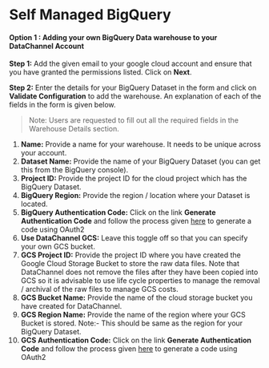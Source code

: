 # Self Managed BigQuery

#### Option 1 : Adding your own BigQuery Data warehouse to your DataChannel Account

**Step 1:** Add the given email to your google cloud account and ensure that you have granted the permissions listed. Click on **Next**.&#x20;

**Step 2:** Enter the details for your BigQuery Dataset in the form and click on **Validate Configuration** to add the warehouse. An explanation of each of the fields in the form is given below.

> Note: Users are requested to fill out all the required fields in the Warehouse Details section.

1. **Name:** Provide a name for your warehouse. It needs to be unique across your account.
2. **Dataset Name:** Provide the name of your BigQuery Dataset (you can get this from the BigQuery console).
3. **Project ID:** Provide the project ID for the cloud project which has the BigQuery Dataset.
4. **BigQuery Region:** Provide the region / location where your Dataset is located.
5. **BigQuery Authentication Code:** Click on the link **Generate Authentication Code** and follow the process given [here](set-up:authentication.adoc) to generate a code using OAuth2
6. **Use DataChannel GCS:** Leave this toggle off so that you can specify your own GCS bucket.
7. **GCS Project ID:** Provide the project ID where you have created the Google Cloud Storage Bucket to store the raw data files. Note that DataChannel does not remove the files after they have been copied into GCS so it is advisable to use life cycle properties to manage the removal / archival of the raw files to manage GCS costs.
8. **GCS Bucket Name:** Provide the name of the cloud storage bucket you have created for DataChannel.
9. **GCS Region Name:** Provide the name of the region where your GCS Bucket is stored. Note:- This should be same as the region for your BigQuery Dataset.
10. **GCS Authentication Code:** Click on the link **Generate Authentication Code** and follow the process given [here](set-up:authentication.adoc) to generate a code using OAuth2



